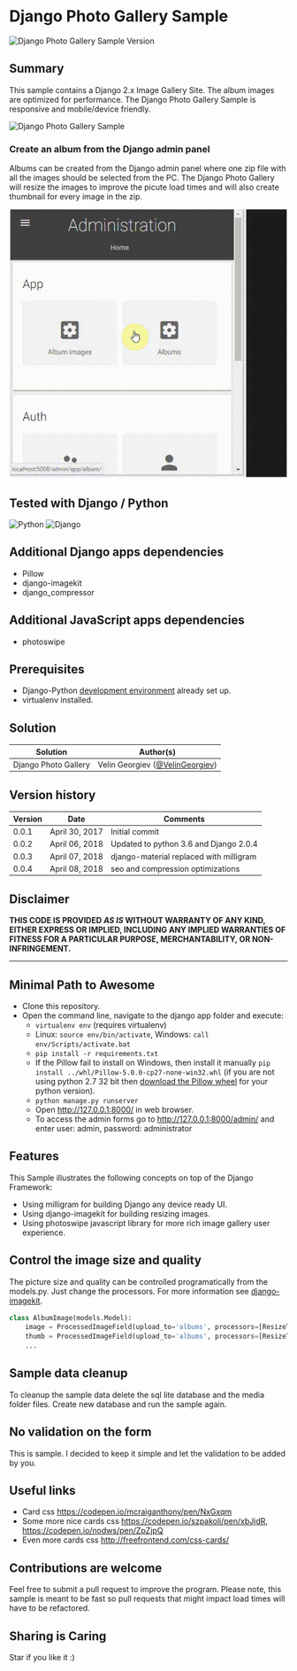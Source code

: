 # Django Photo Gallery Sample #

![Django Photo Gallery Sample Version](https://img.shields.io/badge/Version-0.0.4-green.svg)

## Summary

This sample contains a Django 2.x Image Gallery Site. The album images are optimized for performance. The Django Photo Gallery Sample is responsive and mobile/device friendly.

![Django Photo Gallery Sample](./assets/django_photo_gallery_explore.gif)

### Create an album from the Django admin panel

Albums can be created from the Django admin panel where one zip file with all the images should be selected from the PC. The Django Photo Gallery will resize the images to improve the picute load times and will also create thumbnail for every image in the zip.

![Django Photo Gallery Sample](./assets/django_photo_gallery_admin.gif)


## Tested with Django / Python
![Python](https://img.shields.io/badge/Python-3.6-green.svg)
![Django](https://img.shields.io/badge/Django-2.0.4-green.svg)

## Additional Django apps dependencies
- Pillow
- django-imagekit
- django_compressor

## Additional JavaScript apps dependencies
- photoswipe

## Prerequisites

- Django-Python [development environment](https://www.djangoproject.com/start/) already set up.
- virtualenv installed.

## Solution

Solution|Author(s)
--------|---------
Django Photo Gallery | Velin Georgiev ([@VelinGeorgiev](https://twitter.com/velingeorgiev))

## Version history

Version|Date|Comments
-------|----|--------
0.0.1|April 30, 2017 | Initial commit
0.0.2|April 06, 2018 | Updated to python 3.6 and Django 2.0.4
0.0.3|April 07, 2018 | django-material replaced with milligram
0.0.4|April 08, 2018 | seo and compression optimizations

## Disclaimer
**THIS CODE IS PROVIDED *AS IS* WITHOUT WARRANTY OF ANY KIND, EITHER EXPRESS OR IMPLIED, INCLUDING ANY IMPLIED WARRANTIES OF FITNESS FOR A PARTICULAR PURPOSE, MERCHANTABILITY, OR NON-INFRINGEMENT.**

---

## Minimal Path to Awesome

- Clone this repository.
- Open the command line, navigate to the django app folder and execute:
    - `virtualenv env` (requires virtualenv)
    - Linux: `source env/bin/activate`, Windows: `call env/Scripts/activate.bat`
    - `pip install -r requirements.txt`
    - If the Pillow fail to install on Windows, then install it manually `pip install ../whl/Pillow-5.0.0-cp27-none-win32.whl` (if you are not using python 2.7 32 bit then  [download the Pillow wheel](http://www.lfd.uci.edu/~gohlke/pythonlibs/#pillow) for your python version).
    - `python manage.py runserver`
    - Open http://127.0.0.1:8000/ in web browser.
    - To access the admin forms go to http://127.0.0.1:8000/admin/ and enter user: admin, password: administrator

## Features

This Sample illustrates the following concepts on top of the Django Framework:

- Using milligram for building Django any device ready UI.
- Using django-imagekit for building resizing images.
- Using photoswipe javascript library for more rich image gallery user experience.

## Control the image size and quality
The picture size and quality can be controlled programatically from the models.py. Just change the processors. For more information see [django-imagekit](https://github.com/matthewwithanm/django-imagekit).

```python
class AlbumImage(models.Model):
    image = ProcessedImageField(upload_to='albums', processors=[ResizeToFit(1280)], format='JPEG', options={'quality': 70})
    thumb = ProcessedImageField(upload_to='albums', processors=[ResizeToFit(300)], format='JPEG', options={'quality': 80})
    ...
```

## Sample data cleanup
To cleanup the sample data delete the sql lite database and the media folder files. Create new database and run the sample again.

## No validation on the form
This is sample. I decided to keep it simple and let the validation to be added by you.

## Useful links
- Card css https://codepen.io/mcraiganthony/pen/NxGxqm
- Some more nice cards css https://codepen.io/szpakoli/pen/xbJjdR, https://codepen.io/nodws/pen/ZpZjpQ
- Even more cards css http://freefrontend.com/css-cards/

## Contributions are welcome

Feel free to submit a pull request to improve the program. Please note, this sample is meant to be fast so pull requests that might impact load times will have to be refactored.

## Sharing is Caring

Star if you like it :)
